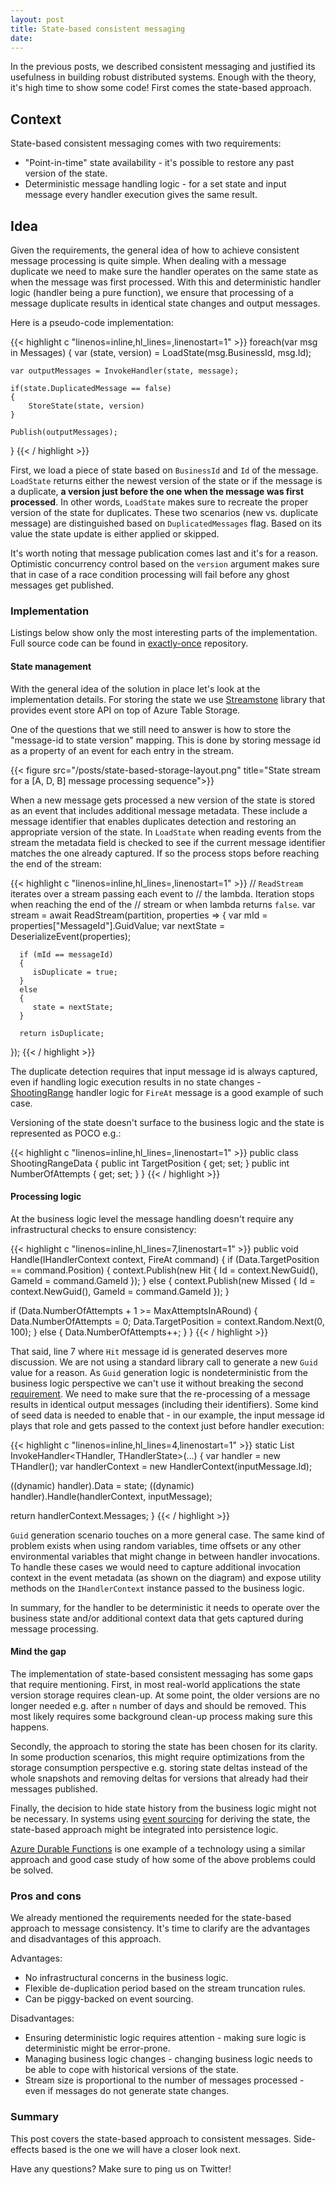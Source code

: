 ```yaml
---
layout: post
title: State-based consistent messaging
date: 
---
```


In the previous posts, we described consistent messaging and justified its usefulness in building robust distributed systems. Enough with the theory, it's high time to show some code! First comes the state-based approach.

## Context

State-based consistent messaging comes with two requirements:

* "Point-in-time" state availability - it's possible to restore any past version of the state.
* Deterministic message handling logic - for a set state and input message every handler execution gives the same result.

## Idea

Given the requirements, the general idea of how to achieve consistent message processing is quite simple. When dealing with a message duplicate we need to make sure the handler operates on the same state as when the message was first processed. With this and deterministic handler logic (handler being a pure function), we ensure that processing of a message duplicate results in identical state changes and output messages. 
 
Here is a pseudo-code implementation:

{{< highlight c "linenos=inline,hl_lines=,linenostart=1" >}}
foreach(var msg in Messages)
{
    var (state, version) = LoadState(msg.BusinessId, msg.Id);

    var outputMessages = InvokeHandler(state, message);

    if(state.DuplicatedMessage == false)
    {
        StoreState(state, version)
    } 

    Publish(outputMessages);
}
{{< / highlight >}}

First, we load a piece of state based on `BusinessId` and `Id` of the message. `LoadState` returns either the newest version of the state or if the message is a duplicate, **a version just before the one when the message was first processed**. In other words, `LoadState` makes sure to recreate the proper version of the state for duplicates. These two scenarios (new vs. duplicate message) are distinguished based on `DuplicatedMessages` flag. Based on its value the state update is either applied or skipped.

It's worth noting that message publication comes last and it's for a reason. Optimistic concurrency control based on the `version`  argument makes sure that in case of a race condition processing will fail before any ghost messages get published. 

### Implementation

Listings below show only the most interesting parts of the implementation. Full source code can be found in [exactly-once](https://github.com/exactly-once/state-based-consistent-messaging) repository.

#### State management

With the general idea of the solution in place let's look at the implementation details. For storing the state we use [Streamstone](https://github.com/yevhen/Streamstone) library that provides event store API on top of Azure Table Storage.

One of the questions that we still need to answer is how to store the "message-id to state version" mapping. This is done by storing message id as a property of an event for each entry in the stream. 

{{< figure src="/posts/state-based-storage-layout.png" title="State stream for a [A, D, B] message processing sequence">}}

When a new message gets processed a new version of the state is stored as an event that includes additional message metadata. These include a message identifier that enables duplicates detection and restoring an appropriate version of the state. In `LoadState` when reading events from the stream the metadata field is checked to see if the current message identifier matches the one already captured. If so the process stops before reaching the end of the stream:  

{{< highlight c "linenos=inline,hl_lines=,linenostart=1" >}}
// `ReadStream` iterates over a stream passing each event to
// the lambda. Iteration stops when reaching the end of the 
// stream or when lambda returns `false`.
var stream = await ReadStream(partition, properties =>
{
      var mId = properties["MessageId"].GuidValue;
      var nextState = DeserializeEvent<THandlerState>(properties);

      if (mId == messageId)
      {
         isDuplicate = true;
      } 
      else
      {
         state = nextState;
      }

      return isDuplicate;
});
{{< / highlight >}}

The duplicate detection requires that input message id is always captured, even if handling logic execution results in no state changes - [ShootingRange](https://github.com/exactly-once/state-based-consistent-messaging/blob/master/StateBased.ConsistentMessaging/StateBased.ConsistentMessaging/Domain/ShootingRange.cs#L9) handler logic for `FireAt` message is a good example of such case.

Versioning of the state doesn't surface to the business logic and the state is represented as POCO e.g.:

{{< highlight c "linenos=inline,hl_lines=,linenostart=1" >}}
public class ShootingRangeData
{
   public int TargetPosition { get; set; }
   public int NumberOfAttempts { get; set; }
}
{{< / highlight >}}

#### Processing logic

At the business logic level the message handling doesn't require any infrastructural checks to ensure consistency:

{{< highlight c "linenos=inline,hl_lines=7,linenostart=1" >}}
public void Handle(IHandlerContext context, FireAt command)
{
   if (Data.TargetPosition == command.Position)
   {
         context.Publish(new Hit
         {
            Id = context.NewGuid(),
            GameId = command.GameId
         });
   }
   else
   {
         context.Publish(new Missed
         {
            Id = context.NewGuid(),
            GameId = command.GameId
         });
   }

   if (Data.NumberOfAttempts + 1 >= MaxAttemptsInARound)
   {
         Data.NumberOfAttempts = 0;
         Data.TargetPosition = context.Random.Next(0, 100);
   }
   else
   {
         Data.NumberOfAttempts++;
   }
}
{{< / highlight >}}

That said, line 7 where `Hit` message id is generated deserves more discussion. We are not using a standard library call to generate a new `Guid` value for a reason. As `Guid` generation logic is nondeterministic from the business logic perspective we can't use it without breaking the second [requirement](#context). We need to make sure that the re-processing of a message results in identical output messages (including their identifiers). Some kind of seed data is needed to enable that - in our example, the input message id plays that role and gets passed to the context just before handler execution:

{{< highlight c "linenos=inline,hl_lines=4,linenostart=1" >}}
static List<Message> InvokeHandler<THandler, THandlerState>(...)
{
   var handler = new THandler();
   var handlerContext = new HandlerContext(inputMessage.Id);

   ((dynamic) handler).Data = state;
   ((dynamic) handler).Handle(handlerContext, inputMessage);
   
   return handlerContext.Messages;
}
{{< / highlight >}}

`Guid` generation scenario touches on a more general case. The same kind of problem exists when using random variables, time offsets or any other environmental variables that might change in between handler invocations. To handle these cases we would need to capture additional invocation context in the event metadata (as shown on the diagram) and expose utility methods on the `IHandlerContext` instance passed to the business logic.  

In summary, for the handler to be deterministic it needs to operate over the business state and/or additional context data that gets captured during message processing.

#### Mind the gap 

The implementation of state-based consistent messaging has some gaps that require mentioning. First, in most real-world applications the state version storage requires clean-up. At some point, the older versions are no longer needed e.g. after `n` number of days and should be removed. This most likely requires some background clean-up process making sure this happens.

Secondly, the approach to storing the state has been chosen for its clarity. In some production scenarios, this might require optimizations from the storage consumption perspective e.g. storing state deltas instead of the whole snapshots and removing deltas for versions that already had their messages published.

Finally, the decision to hide state history from the business logic might not be necessary. In systems using [event sourcing](https://www.youtube.com/watch?v=8JKjvY4etTY&t=180s) for deriving the state, the state-based approach might be integrated into persistence logic. 

[Azure Durable Functions](https://docs.microsoft.com/en-us/azure/azure-functions/durable/durable-functions-overview?tabs=csharp) is one example of a technology using a similar approach and good case study of how some of the above problems could be solved.

### Pros and cons

We already mentioned the requirements needed for the state-based approach to message consistency. It's time to clarify are the advantages and disadvantages of this approach.

Advantages:

* No infrastructural concerns in the business logic.
* Flexible de-duplication period based on the stream truncation rules.
* Can be piggy-backed on event sourcing.

Disadvantages:

* Ensuring deterministic logic requires attention - making sure logic is deterministic might be error-prone.
* Managing business logic changes - changing business logic needs to be able to cope with historical versions of the state.
* Stream size is proportional to the number of messages processed - even if messages do not generate state changes.


### Summary

This post covers the state-based approach to consistent messages. Side-effects based is the one we will have a closer look next. 

Have any questions? Make sure to ping us on Twitter! 